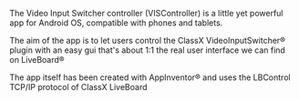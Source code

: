 The Video Input Switcher controller (VISController) is a little yet powerful app for Android OS, compatible with phones and tablets.

The aim of the app is to let users control the ClassX VideoInputSwitcher® plugin with an easy gui that's about 1:1 the real user interface we can find on LiveBoard®

The app itself has been created with AppInventor® and uses the LBControl TCP/IP protocol of ClassX LiveBoard
